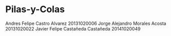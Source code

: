 # Pilas-y-Colas

Andres Felipe Castro Alvarez     20131020006
Jorge Alejandro Morales Acosta   20131020022
Javier Felipe Castañeda Castañeda 20141020049
